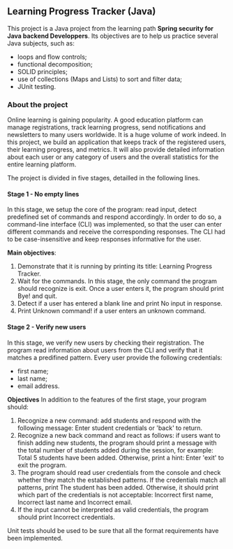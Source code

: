 ## Learning Progress Tracker (Java)
This project is a Java project from the learning path **Spring security for Java backend Developpers**. Its objectives are to help us practice several Java subjects, such as:
* loops and flow controls;
* functional decomposition;
* SOLID principles;
* use of collections (Maps and Lists) to sort and filter data;
* JUnit testing.

### About the project
Online learning is gaining popularity. A good education platform can manage registrations, track learning progress, send notifications and newsletters to many users worldwide. It is a huge volume of work indeed. In this project, we build an application that keeps track of the registered users, their learning progress, and metrics. It will also provide detailed information about each user or any category of users and the overall statistics for the entire learning platform.

The project is divided in five stages, detailled in the following lines.

#### Stage 1 - No empty lines
In this stage, we setup the core of the program: read input, detect predefined set of commands and respond accordingly. In order to do so, a command-line interface (CLI) was implemented, so that the user can enter different commands and receive the corresponding responses. The CLI had to be case-insensitive and keep responses informative for the user.

**Main objectives**:
1. Demonstrate that it is running by printing its title: Learning Progress Tracker.
1. Wait for the commands. In this stage, the only command the program should recognize is exit. Once a user enters it, the program should print Bye! and quit.
1. Detect if a user has entered a blank line and print No input in response.
1. Print Unknown command! if a user enters an unknown command.

#### Stage 2 - Verify new users
In this stage, we verify new users by checking their registration. The program read information about users from the CLI and verify that it matches a predifined pattern.
Every user provide the following credentials:
* first name;
* last name;
* email address.

**Objectives**
In addition to the features of the first stage, your program should:
1. Recognize a new command: add students and respond with the following message: Enter student credentials or 'back' to return.
1. Recognize a new back command and react as follows: if users want to finish adding new students, the program should print a message with the total number of students added during the session, for example: Total 5 students have been added. Otherwise, print a hint: Enter 'exit' to exit the program.
1. The program should read user credentials from the console and check whether they match the established patterns. If the credentials match all patterns, print The student has been added. Otherwise, it should print which part of the credentials is not acceptable: Incorrect first name, Incorrect last name and Incorrect email.
1. If the input cannot be interpreted as valid credentials, the program should print Incorrect credentials.

Unit tests should be used to be sure that all the format requirements have been implemented. 
